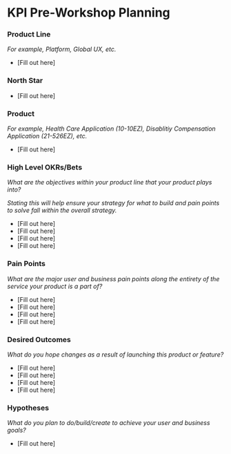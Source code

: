 # KPI Pre-Workshop Planning

### Product Line
_For example, Platform, Global UX, etc._

- [Fill out here]

### North Star

- [Fill out here]


### Product
_For example, Health Care Application (10-10EZ), Disablitiy Compensation Application (21-526EZ), etc._

- [Fill out here]

### High Level OKRs/Bets
_What are the objectives within your product line that your product plays into?_

_Stating this will help ensure your strategy for what to build and pain points to solve fall within the overall strategy._

- [Fill out here]
- [Fill out here]
- [Fill out here]
- [Fill out here]

### Pain Points
_What are the major user and business pain points along the entirety of the service your product is a part of?_

- [Fill out here]
- [Fill out here]
- [Fill out here]
- [Fill out here]

### Desired Outcomes
_What do you hope changes as a result of launching this product or feature?_

- [Fill out here]
- [Fill out here]
- [Fill out here]
- [Fill out here]

### Hypotheses
_What do you plan to do/build/create to achieve your user and business goals?_

- [Fill out here]

